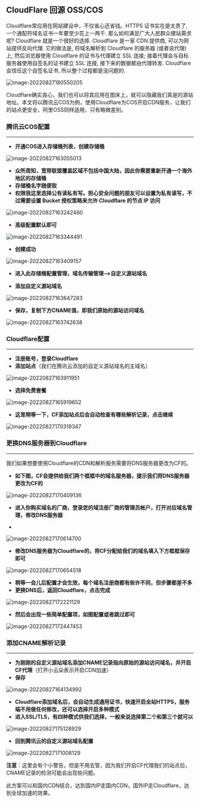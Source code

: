 ##  CloudFlare 回源 OSS/COS

Cloudflare常应用在网站建设中，不仅省心还省钱。HTTPS 证书实在是太贵了, 一个通配符域名证书一年要至少花上一两千. 那么如何满足广大人民群众建站需求呢? Cloudflare 就是一个很好的选择. Cloudflare 是一家 CDN 提供商, 可以为网站提供反向代理. 它的做法是, 将域名解析到 Cloudflare 的服务器 (或者说代理) 上, 然后浏览器使用 Cloudflare 的证书与代理建立 SSL 连接; 接着代理会与目标服务器使用自签名的证书建立 SSL 连接, 接下来的数据都由代理转发. Cloudflare 会信任这个自签名证书, 所以整个过程都是没问题的.

![image-20220827180550205](https://pic.xinsong.xyz/img/202208271805226.png)

Cloudflare确实良心，我们也可以将其应用在图床上，就可以隐藏我们真是的源站地址。本文将以腾讯云COS为例，使用Cloudflare为COS开启CDN服务，让我们的站点更安全，阿里OSS同样适用，只有略微差别。



### 腾讯云COS配置

---

* **开通COS进入存储桶列表，创建存储桶**

![image-20220827163055013](https://pic.xinsong.xyz/img/202208271631261.png)

* **众所周知，宽带联盟覆盖区域不包括中国大陆，因此你需要重新开通一个海外地区的存储桶**
* **存储桶名字随便取**
* **权限我这里选择公有读私有写。担心安全问题的朋友可以设置为私有读写，不过需要设置 Bucket 授权策略来允许 Cloudflare 的节点 IP 访问**

![image-20220827163242460](https://pic.xinsong.xyz/img/202208271632529.png)

* **高级配置默认即可**

![image-20220827163344491](https://pic.xinsong.xyz/img/202208271633553.png)

* **创建成功**

![image-20220827163409157](https://pic.xinsong.xyz/img/202208271634209.png)

* **进入此存储桶配置管理，域名传输管理—>自定义源站域名**

* **添加自定义源站域名**

![image-20220827163647283](https://pic.xinsong.xyz/img/202208271636454.png)

* **保存，复制下方CNAME值，即我们原始的源站访问域名**

![image-20220827163742638](https://pic.xinsong.xyz/img/202208271637702.png)



### Cloudflare配置

---

* **注册账号，登录Cloudflare**
* **添加站点**（我们在腾讯云添加的自定义源站域名的主域名）

![image-20220827163911951](https://pic.xinsong.xyz/img/202208271639085.png)

* **选择免费套餐**

![image-20220827165919652](https://pic.xinsong.xyz/img/202208271659806.png)

* **这里稍等一下，CF添加站点后会自动检查有哪些解析记录，点击继续**

![image-20220827170319347](https://pic.xinsong.xyz/img/202208271703492.png)



### 更换DNS服务器到Cloudflare

---

我们如果想要使用Cloudflare的CDN和解析服务需要将DNS服务器更改为CF的。



* **如下图，CF会提供给我们两个框框中的域名服务器，提示我们将DNS服务器更改为CF的**

![image-20220827170409136](https://pic.xinsong.xyz/img/202208271704281.png)

* **进入你购买域名的厂商，登录您的域注册厂商的管理员帐户，打开对应域名管理，修改DNS服务器**

* 

![image-20220827170614700](https://pic.xinsong.xyz/img/202208271706746.png)

* **修改DNS服务器为Cloudflare的，将CF分配给我们的域名填入下方框框保存即可**

![image-20220827170654518](https://pic.xinsong.xyz/img/202208271706562.png)



* **稍等一会儿后配置才会生效，每个域名注册商都有些许不同，但步骤都差不多**
* **更换DNS后，返回Cloudflare，点击完成**

![image-20220827172221129](https://pic.xinsong.xyz/img/202208271722211.png)

* **然后会出现一些简单配置项，如图配置或者跳过即可**

![image-20220827172447453](https://pic.xinsong.xyz/img/202208271724554.png)



### 添加CNAME解析记录

---

* **为刚刚的自定义源站域名添加CNAME记录指向原始的源站访问域名，并开启CF代理**（打开小云朵表示开启CDN加速）
* **保存**

![image-20220827164134992](https://pic.xinsong.xyz/img/202208271641025.png)

* **Cloudflare添加域名后，会自动生成通用证书，快速开启全站HTTPS，服务端不用做任何修改，还可以选择开启多种模式**
* **进入SSL/TLS，有四种模式供我们选择，一般来说选择第二个和第三个就可以**

![image-20220827175128929](https://pic.xinsong.xyz/img/202208271751064.png)

* **回到腾讯云的自定义源站域名配置**

![image-20220827171008129](https://pic.xinsong.xyz/img/202208271710176.png)

**注意**：这里会有个小警告，但是不用去管，因为我们开启CF代理我们的站点后，CNAME记录的检测可能会出现些问题。





此方案可以和国内CDN结合，达到国内IP走国内CDN，国外IP走Cloudflare，达到全球加速的效果。
